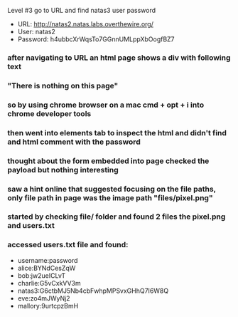 Level #3 go to URL and find natas3 user password

- URL: http://natas2.natas.labs.overthewire.org/
- User: natas2
- Password: h4ubbcXrWqsTo7GGnnUMLppXbOogfBZ7 

### after navigating to URL an html page shows a div with following text
### "There is nothing on this page"
### so by using chrome browser on a mac cmd + opt + i into chrome developer tools
### then went into elements tab to inspect the html and didn't find and html comment with the password
### thought about the form embedded into page checked the payload but nothing interesting
### saw a hint online that suggested focusing on the file paths, only file path in page was the image path "files/pixel.png"
### started by checking file/ folder and found 2 files the pixel.png and users.txt
### accessed users.txt file and found:
- username:password
- alice:BYNdCesZqW
- bob:jw2ueICLvT
- charlie:G5vCxkVV3m
- natas3:G6ctbMJ5Nb4cbFwhpMPSvxGHhQ7I6W8Q
- eve:zo4mJWyNj2
- mallory:9urtcpzBmH

### <!--The password for natas3 is G6ctbMJ5Nb4cbFwhpMPSvxGHhQ7I6W8Q-->
